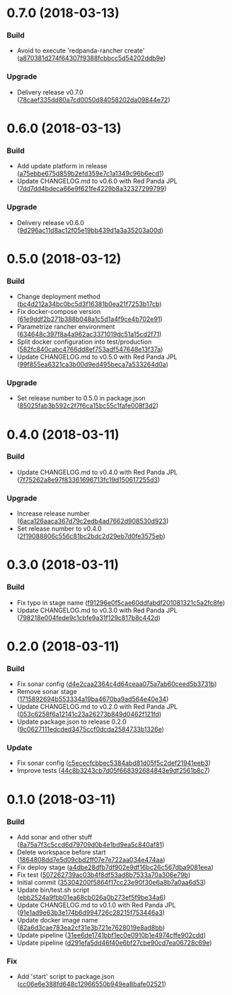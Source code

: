 <a name="0.7.0"></a>
# 0.7.0 (2018-03-13)


### Build

* Avoid to execute 'redpanda-rancher create' ([a870381d274f64307f9388fcbbcc5d54202ddb9e](https://github.com/jenkins-workshop-kairosds/api-status/commit/a870381d274f64307f9388fcbbcc5d54202ddb9e))

### Upgrade

* Delivery release v0.7.0 ([78caef335dd80a7cd0050d84058202da09844e72](https://github.com/jenkins-workshop-kairosds/api-status/commit/78caef335dd80a7cd0050d84058202da09844e72))



<a name="0.6.0"></a>
# 0.6.0 (2018-03-13)


### Build

* Add update platform in release ([a75ebbe675d859b2efd359e7c1a1349c96b6ecd1](https://github.com/jenkins-workshop-kairosds/api-status/commit/a75ebbe675d859b2efd359e7c1a1349c96b6ecd1))
* Update CHANGELOG.md to v0.6.0 with Red Panda JPL ([7dd7dd4bdeca66e9f621fe4229b8a32327299799](https://github.com/jenkins-workshop-kairosds/api-status/commit/7dd7dd4bdeca66e9f621fe4229b8a32327299799))

### Upgrade

* Delivery release v0.6.0 ([9d296ac11d8ac12f05e19bb439d1a3a35203a00d](https://github.com/jenkins-workshop-kairosds/api-status/commit/9d296ac11d8ac12f05e19bb439d1a3a35203a00d))



<a name="0.5.0"></a>
# 0.5.0 (2018-03-12)


### Build

* Change deployment method ([bc4d212a34bc0bc5d3f16381b0ea21f7253b17cb](https://github.com/jenkins-workshop-kairosds/api-status/commit/bc4d212a34bc0bc5d3f16381b0ea21f7253b17cb))
* Fix docker-compose version ([61e9ddf2b271b388b048a1c5d1a4f9ce4b702e91](https://github.com/jenkins-workshop-kairosds/api-status/commit/61e9ddf2b271b388b048a1c5d1a4f9ce4b702e91))
* Parametrize rancher environment ([634648c397f8a4a962ac3371019dc51a15cd2f71](https://github.com/jenkins-workshop-kairosds/api-status/commit/634648c397f8a4a962ac3371019dc51a15cd2f71))
* Split docker configuration into test/production ([582fc840cabc4766dd8ef753adf547648e13f37a](https://github.com/jenkins-workshop-kairosds/api-status/commit/582fc840cabc4766dd8ef753adf547648e13f37a))
* Update CHANGELOG.md to v0.5.0 with Red Panda JPL ([99f855ea6321ca3b00d9ed495beca7a533264d0a](https://github.com/jenkins-workshop-kairosds/api-status/commit/99f855ea6321ca3b00d9ed495beca7a533264d0a))

### Upgrade

* Set release number to 0.5.0 in package.json ([85025fab3b592c2f7f6ca15bc55c1fafe008f3d2](https://github.com/jenkins-workshop-kairosds/api-status/commit/85025fab3b592c2f7f6ca15bc55c1fafe008f3d2))



<a name="0.4.0"></a>
# 0.4.0 (2018-03-11)


### Build

* Update CHANGELOG.md to v0.4.0 with Red Panda JPL ([7f75262a8e97f83361696713fc19d150617255d3](https://github.com/jenkins-workshop-kairosds/api-status/commit/7f75262a8e97f83361696713fc19d150617255d3))

### Upgrade

* Increase release number ([6aca126aaca367d79c2edb4ad7662d908530d923](https://github.com/jenkins-workshop-kairosds/api-status/commit/6aca126aaca367d79c2edb4ad7662d908530d923))
* Set release number to v0.4.0 ([2f19088806c556c81bc2bdc2d29eb7d0fe3575eb](https://github.com/jenkins-workshop-kairosds/api-status/commit/2f19088806c556c81bc2bdc2d29eb7d0fe3575eb))



<a name="0.3.0"></a>
# 0.3.0 (2018-03-11)


### Build

* Fix typo in stage name ([f91296e0f5cae60ddfabdf201081321c5a2fc8fe](https://github.com/jenkins-workshop-kairosds/api-status/commit/f91296e0f5cae60ddfabdf201081321c5a2fc8fe))
* Update CHANGELOG.md to v0.3.0 with Red Panda JPL ([798218e004fede9c1cbfe9a31f129c817b8c442d](https://github.com/jenkins-workshop-kairosds/api-status/commit/798218e004fede9c1cbfe9a31f129c817b8c442d))



<a name="0.2.0"></a>
# 0.2.0 (2018-03-11)


### Build

* Fix sonar config ([d4e2caa2364c4d64ceaa075a7ab60ceed5b3731b](https://github.com/jenkins-workshop-kairosds/api-status/commit/d4e2caa2364c4d64ceaa075a7ab60ceed5b3731b))
* Remove sonar stage ([1715892694b553334a19ba4670ba9ad564e40e34](https://github.com/jenkins-workshop-kairosds/api-status/commit/1715892694b553334a19ba4670ba9ad564e40e34))
* Update CHANGELOG.md to v0.2.0 with Red Panda JPL ([053c6258f6a12141c23a26273b849d0462f121fd](https://github.com/jenkins-workshop-kairosds/api-status/commit/053c6258f6a12141c23a26273b849d0462f121fd))
* Update package.json to release 0.2.0 ([9c0627111edcded3475ccf0dcda2584733b1326e](https://github.com/jenkins-workshop-kairosds/api-status/commit/9c0627111edcded3475ccf0dcda2584733b1326e))

### Update

* Fix sonar config ([c5ececfcbbec5384abd81d05f5c2def21941eeb3](https://github.com/jenkins-workshop-kairosds/api-status/commit/c5ececfcbbec5384abd81d05f5c2def21941eeb3))
* Improve tests ([44c8b3243cb7d05f668392684843e9df2561b8c7](https://github.com/jenkins-workshop-kairosds/api-status/commit/44c8b3243cb7d05f668392684843e9df2561b8c7))



<a name="0.1.0"></a>
# 0.1.0 (2018-03-11)


### Build

* Add sonar and other stuff ([8a75a7f3c5ccd6d79709d0b4e1bd9ea5c840af81](https://github.com/jenkins-workshop-kairosds/api-status/commit/8a75a7f3c5ccd6d79709d0b4e1bd9ea5c840af81))
* Delete workspace before start ([1864808dd7e5d09cbd2ff07e7e722aa034e474aa](https://github.com/jenkins-workshop-kairosds/api-status/commit/1864808dd7e5d09cbd2ff07e7e722aa034e474aa))
* Fix deploy stage ([a4dbe28dfb7df902e9df16bc26c567dba9081eea](https://github.com/jenkins-workshop-kairosds/api-status/commit/a4dbe28dfb7df902e9df16bc26c567dba9081eea))
* Fix test ([507262739ac03b4f8df53ad8b7533a70a306e79b](https://github.com/jenkins-workshop-kairosds/api-status/commit/507262739ac03b4f8df53ad8b7533a70a306e79b))
* Initial commit ([35304200f5864f17cc23e90f30e6a8b7a0aa6d53](https://github.com/jenkins-workshop-kairosds/api-status/commit/35304200f5864f17cc23e90f30e6a8b7a0aa6d53))
* Update bin/test.sh script ([ebb2524a9fbb01ea68cb026a0b273ef5f9be34a6](https://github.com/jenkins-workshop-kairosds/api-status/commit/ebb2524a9fbb01ea68cb026a0b273ef5f9be34a6))
* Update CHANGELOG.md to v0.1.0 with Red Panda JPL ([91e1ad9e63b3e174b6d994726c28215f753446a3](https://github.com/jenkins-workshop-kairosds/api-status/commit/91e1ad9e63b3e174b6d994726c28215f753446a3))
* Update docker image name ([82a6d3cae783ea2cf31e3b721e7628019e8ad8bb](https://github.com/jenkins-workshop-kairosds/api-status/commit/82a6d3cae783ea2cf31e3b721e7628019e8ad8bb))
* Update pipeline ([31ee6de1741bbf1ec0e0910b1e4974cffe902cdd](https://github.com/jenkins-workshop-kairosds/api-status/commit/31ee6de1741bbf1ec0e0910b1e4974cffe902cdd))
* Update pipeline ([d291efa5dd46f40e6bf27cbe90cd7ea06728c69e](https://github.com/jenkins-workshop-kairosds/api-status/commit/d291efa5dd46f40e6bf27cbe90cd7ea06728c69e))

### Fix

* Add 'start' script to package.json ([cc06e6e388fd648c12966550b949ea8bafe02521](https://github.com/jenkins-workshop-kairosds/api-status/commit/cc06e6e388fd648c12966550b949ea8bafe02521))



